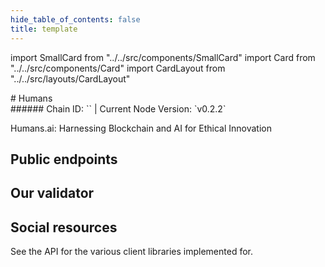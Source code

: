 ```yaml
---
hide_table_of_contents: false
title: template
---
```


import SmallCard from "../../src/components/SmallCard"
import Card from "../../src/components/Card"
import CardLayout from "../../src/layouts/CardLayout"

<div class="h1-with-icon icon-humans">
# Humans
</div>
###### Chain ID: `` | Current Node Version: `v0.2.2`

Humans.ai: Harnessing Blockchain and AI for Ethical Innovation

## Public endpoints 

<CardLayout autoFitEnabled={true}>
    
    
    
</CardLayout>

## Our validator

<CardLayout autoFitEnabled={true}>
    <Card
        to="#"
        header={{
            label: "[NODERS]TEAM",
            translateId: "development-setup",
        }}
        body={{
            label: "Trusted blockchain validator",
        }}
        iconPath="img/kotlin-icon-32.svg"
    />
</CardLayout>

## Social resources
See the API for the various client libraries implemented for.

<CardLayout autoFitEnabled={false}>
    <SmallCard to="https://humans.ai/" header={{label: "Website", translateId: "social-telegram"}} iconPath="img/website-icon.svg"/>
    <SmallCard to="https://github.com/humansdotai" header={{label: "GitHub", translateId: "social-telegram"}} iconPath="img/github-icon.svg"/>
    <SmallCard to="https://discord.gg/humansdotai/" header={{label: "Discord", translateId: "social-telegram"}} iconPath="img/discord-icon.svg"/>
    <SmallCard to="https://twitter.com/humansdotai" header={{label: "X", translateId: "social-telegram"}} iconPath="img/x-icon.svg"/>
    <SmallCard to="https://t.me/humansdotai" header={{label: "Telegram", translateId: "social-telegram"}} iconPath="img/telegram-icon.svg"/>
</CardLayout>
